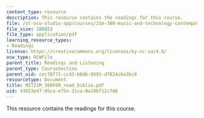 ```yaml
---
content_type: resource
description: This resource contains the readings for this course.
file: /ol-ocw-studio-app/courses/21m-380-music-and-technology-contemporary-history-and-aesthetics-fall-2009/43653e4795cae75e31ca8a10bf12c7d8_MIT21M_380F09_read_biblio.pdf
file_size: 188853
file_type: application/pdf
learning_resource_types:
- Readings
license: https://creativecommons.org/licenses/by-nc-sa/4.0/
ocw_type: OCWFile
parent_title: Readings and Listening
parent_type: CourseSection
parent_uid: cec78f71-cc43-b0db-0591-d7824c6a3bc8
resourcetype: Document
title: MIT21M_380F09_read_biblio.pdf
uid: 43653e47-95ca-e75e-31ca-8a10bf12c7d8
---
```

This resource contains the readings for this course.
